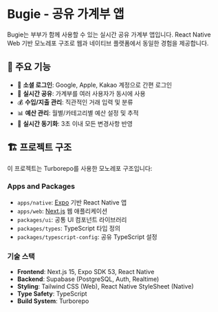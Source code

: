 # Bugie - 공유 가계부 앱

Bugie는 부부가 함께 사용할 수 있는 실시간 공유 가계부 앱입니다. React Native Web 기반 모노레포 구조로 웹과 네이티브 플랫폼에서 동일한 경험을 제공합니다.

## 🚀 주요 기능

- 🔐 **소셜 로그인**: Google, Apple, Kakao 계정으로 간편 로그인
- 👥 **실시간 공유**: 가계부를 여러 사용자가 동시에 사용
- 💰 **수입/지출 관리**: 직관적인 거래 입력 및 분류
- 📊 **예산 관리**: 월별/카테고리별 예산 설정 및 추적
- 🔄 **실시간 동기화**: 3초 이내 모든 변경사항 반영

## 🏗️ 프로젝트 구조

이 프로젝트는 Turborepo를 사용한 모노레포 구조입니다:

### Apps and Packages

- `apps/native`: [Expo](https://docs.expo.dev/) 기반 React Native 앱
- `apps/web`: [Next.js](https://nextjs.org/) 웹 애플리케이션
- `packages/ui`: 공통 UI 컴포넌트 라이브러리
- `packages/types`: TypeScript 타입 정의
- `packages/typescript-config`: 공유 TypeScript 설정

### 기술 스택

- **Frontend**: Next.js 15, Expo SDK 53, React Native
- **Backend**: Supabase (PostgreSQL, Auth, Realtime)
- **Styling**: Tailwind CSS (Web), React Native StyleSheet (Native)
- **Type Safety**: TypeScript
- **Build System**: Turborepo
